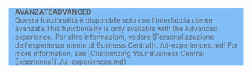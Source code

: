 <blockquote STYLE="background: #81BEF7;border-left:None"><span data-ttu-id="8b7d9-101"><b>AVANZATE</b></span><span class="sxs-lookup"><span data-stu-id="8b7d9-101"><b>ADVANCED</b></span></span><br /><span data-ttu-id="8b7d9-102">Questa funzionalità è disponibile solo con l'interfaccia utente avanzata.</span><span class="sxs-lookup"><span data-stu-id="8b7d9-102">This functionality is only available with the Advanced experience.</span></span> <span data-ttu-id="8b7d9-103">Per altre informazioni, vedere [Personalizzazione dell'esperienza utente di Business Central](../ui-experiences.md) </span><span class="sxs-lookup"><span data-stu-id="8b7d9-103">For more information, see [Customizing Your Business Central Experience](../ui-experiences.md) </span></span></blockquote>
